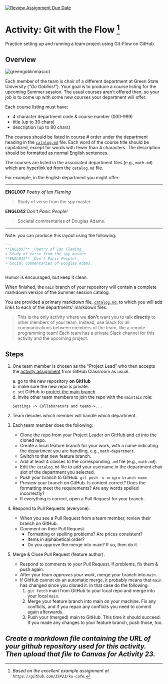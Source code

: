 [![Review Assignment Due Date](https://classroom.github.com/assets/deadline-readme-button-22041afd0340ce965d47ae6ef1cefeee28c7c493a6346c4f15d667ab976d596c.svg)](https://classroom.github.com/a/_Eqy1X74)
# Activity: Git with the Flow [^1]

Practice setting up and running a team project using Git-Flow on GitHub.

## Overview

![greengoblinmascot](media/gg.jpeg)

Each member of the team is chair of a different department at Green State University (_"Go Goblins!"_). Your goal is to produce a course listing for the upcoming Summer session.  The usual courses aren't offered then, so your job is to come up with some new courses your department will offer.

Each course listing must have:

- 4 character department code & course number (000-999)
- title (up to 30 chars)
- description (up to 80 chars)

The courses should be listed in course # order under the department heading in the [`catalog.md`](./catalog.md) file. Each word of the course title should be capitalized, except for words with fewer than 4 characters. The description should be formatted as normal English sentences.

The courses are listed in the associated department files (e.g., `math.md`) which are hyperlink'ed from the `catalog.md` file.

For example, in the English department you might offer:

---

**ENGL007** _Poetry of Ian Fleming_
> Study of verse from the spy master.

**ENGL042** _Don't Panic People!_
> Societal commentaries of Douglas Adams.

---

Note: you can produce this layout using the following:

```markdown
---
**ENGL007** _Poetry of Ian Fleming_
> Study of verse from the spy master.  
**ENGL042** _Don't Panic People!_
> Social commentaries of Douglas Adams.  
---
```

Humor is encouraged, but keep it clean.

When finished, the `main` branch of your repository will contain a complete markdown version of the Summer session catalog.

You are provided a primary markdown file, [`catalog.md`](./catalog.md), to which you will add links to each of the departments' markdown files.

> This is the only activity where we **don't** want you to talk **directly** to other members of your team.  Instead, use Slack for all communications between members of the team, like a remote programming team!  Each team has a private Slack channel for this activity and the upcoming project.

## Steps

1. One team member is chosen as the "Project Lead" who then accepts the [activity assignment](https://classroom.github.com/a/Zq1e16c2) from GitHub Classroom as usual.  

    a. go to the new repository **on GitHub**  
    b. make sure the new repo is private.  
    c. set GitHub to [protect the main branch]({{unit}}/protect-main.md).  
    d. invite other team members to join the repo with the  `maintain` role:  

    ```  
    Settings -> Collaborators and teams->...  
    ```  

2. Team decides which member will handle which department.

3. Each team member does the following:
    - Clone the repo from your Project Leader on GitHub and `cd` into the cloned repo.
    - Create a local feature branch for your work, with a name indicating the department you are handling, e.g., `math-department`.  
    - Switch to that new feature branch.
    - Add at least 4 classes to the corresponding `.md` file (e.g., `math.md`).
    - Edit the `catalog.md` file to add your username in the department chair slot of the department you selected.
    - Push your branch to GitHub.
        `git push -u origin branch-name`
    - Preview your branch on GitHub. Is content correct? Does the formatting meet the requirements? Are any words spelled incorrectly?
    - If everything is correct, open a Pull Request for your branch.  

4. Respond to Pull Requests (everyone).
    - When you see a Pull Request from a team member, review their
        branch on GitHub.
    - Comment on their Pull Request.
        - Formatting or spelling problems? Are prices consistent?
        - Items in alphabetical order?
        - Do you approve the merge into main?  If so, then do it.

5. Merge & Close Pull Request (feature author).
    - Respond to comments to your Pull Request. If problems, fix them
        & push again.
    - After your team _approves your work_, merge your branch into `main`.
    - If GitHub cannot do an automatic merge, it probably means that `main` has changed since you cloned it. In that case do the following:
        1. `git fetch` main from GitHub to your local repo and merge into your local `main`.
        2. Merge your feature branch into main on your machine. Fix any conflicts, and if you repair any conflicts you need to commit again afterwards.
        3. Push your (merged) main to GitHub. This time it should succeed. If you made any changes to your feature branch, push those, too.

***Create a markdown file containing the URL of your github repository used for this activity. Then upload that file to Canvas for Activity 23.***
---
[^1]: _Based on the excellent example assignment at `https://github.com/ISP21/ku-cafe`._
